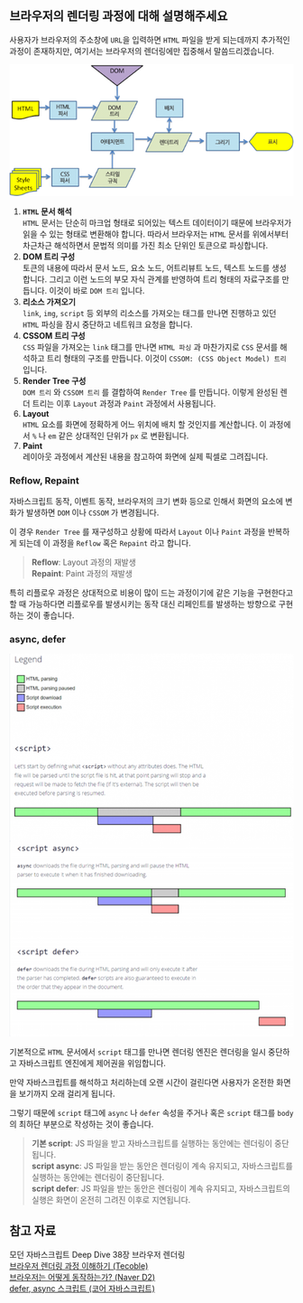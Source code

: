 ## 브라우저의 렌더링 과정에 대해 설명해주세요
사용자가 브라우저의 주소창에 `URL`을 입력하면 `HTML` 파일을 받게 되는데까지 추가적인 과정이 존재하지만, 여기서는 브라우저의 렌더링에만 집중해서 말씀드리겠습니다.  

![웹킷 동작 과정](./이상훈/webkit.png)

1. **`HTML` 문서 해석**  
`HTML` 문서는 단순히 마크업 형태로 되어있는 텍스트 데이터이기 때문에 브라우저가 읽을 수 있는 형태로 변환해야 합니다. 따라서 브라우저는 `HTML` 문서를 위에서부터 차근차근 해석하면서 문법적 의미를 가진 최소 단위인 토큰으로 파싱합니다.
2. **DOM 트리 구성**  
토큰의 내용에 따라서 문서 노드, 요소 노드, 어트리뷰트 노드, 텍스트 노드를 생성합니다. 그리고 이런 노드의 부모 자식 관계를 반영하여 트리 형태의 자료구조를 만듭니다. 이것이 바로 `DOM 트리` 입니다.
3. **리소스 가져오기**  
`link`, `img`, `script` 등 외부의 리소스를 가져오는 태그를 만나면 진행하고 있던 `HTML` 파싱을 잠시 중단하고 네트워크 요청을 합니다.
4. **CSSOM 트리 구성**  
`CSS` 파일을 가져오는 `link` 태그를 만나면 `HTML 파싱` 과 마찬가지로 `CSS` 문서를 해석하고 트리 형태의 구조를 만듭니다. 이것이 `CSSOM: (CSS Object Model) 트리` 입니다.  
5. **Render Tree 구성**  
`DOM 트리` 와 `CSSOM 트리` 를 결합하여 `Render Tree` 를 만듭니다. 이렇게 완성된 렌더 트리는 이후 `Layout` 과정과 `Paint` 과정에서 사용됩니다.
6. **Layout**  
`HTML` 요소를 화면에 정확하게 어느 위치에 배치 할 것인지를 계산합니다. 이 과정에서 `%` 나 `em` 같은 상대적인 단위가 `px` 로 변환됩니다.
7. **Paint**  
레이아웃 과정에서 계산된 내용을 참고하여 화면에 실제 픽셀로 그려집니다.

### Reflow, Repaint
자바스크립트 동작, 이벤트 동작, 브라우저의 크기 변화 등으로 인해서 화면의 요소에 변화가 발생하면 `DOM` 이나 `CSSOM` 가 변경됩니다.  

이 경우 `Render Tree` 를 재구성하고 상황에 따라서 `Layout` 이나 `Paint` 과정을 반복하게 되는데 이 과정을 `Reflow` 혹은 `Repaint` 라고 합니다.

> **Reflow**: Layout 과정의 재발생  
> **Repaint**: Paint 과정의 재발생

특히 리플로우 과정은 상대적으로 비용이 많이 드는 과정이기에 같은 기능을 구현한다고 할 때 가능하다면 리플로우를 발생시키는 동작 대신 리페인트를 발생하는 방향으로 구현하는 것이 좋습니다.

### async, defer
![async와 defer](./이상훈/async-defer.png)

기본적으로 `HTML` 문서에서 `script` 태그를 만나면 렌더링 엔진은 렌더링을 일시 중단하고 자바스크립트 엔진에게 제어권을 위임합니다.  

만약 자바스크립트를 해석하고 처리하는데 오랜 시간이 걸린다면 사용자가 온전한 화면을 보기까지 오래 걸리게 됩니다.  

그렇기 때문에 `script` 태그에 `async` 나 `defer` 속성을 주거나 혹은 `script` 태그를 `body` 의 최하단 부분으로 작성하는 것이 좋습니다.  

> **기본 script**: JS 파일을 받고 자바스크립트를 실행하는 동안에는 렌더링이 중단됩니다.  
> **script async**: JS 파일을 받는 동안은 렌더링이 계속 유지되고, 자바스크립트를 실행하는 동안에는 렌더링이 중단됩니다.  
> **script defer**: JS 파일을 받는 동안은 렌더링이 계속 유지되고, 자바스크립트의 실행은 화면이 온전히 그려진 이후로 지연됩니다.  

## 참고 자료
모던 자바스크립트 Deep Dive 38장 브라우저 렌더링  
[브라우저 렌더링 과정 이해하기 (Tecoble)](https://tecoble.techcourse.co.kr/post/2021-10-24-browser-rendering/)  
[브라우저는 어떻게 동작하는가? (Naver D2)](https://d2.naver.com/helloworld/59361)  
[defer, async 스크립트 (코어 자바스크립트)](https://ko.javascript.info/script-async-defer)  
